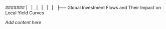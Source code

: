 ####### |   |   |   |   |   |   ├── Global Investment Flows and Their Impact on Local Yield Curves

*Add content here*